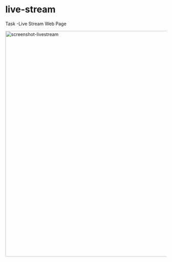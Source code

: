 # live-stream
Task -Live Stream Web Page

<img width="703" alt="screenshot-livestream" src="https://user-images.githubusercontent.com/35571003/36603944-a0ba253e-18bc-11e8-850b-f72c9af6eb73.PNG">
